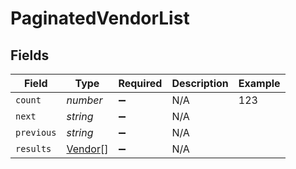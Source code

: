 # PaginatedVendorList


## Fields

| Field                                     | Type                                      | Required                                  | Description                               | Example                                   |
| ----------------------------------------- | ----------------------------------------- | ----------------------------------------- | ----------------------------------------- | ----------------------------------------- |
| `count`                                   | *number*                                  | :heavy_minus_sign:                        | N/A                                       | 123                                       |
| `next`                                    | *string*                                  | :heavy_minus_sign:                        | N/A                                       |                                           |
| `previous`                                | *string*                                  | :heavy_minus_sign:                        | N/A                                       |                                           |
| `results`                                 | [Vendor](../../models/shared/vendor.md)[] | :heavy_minus_sign:                        | N/A                                       |                                           |